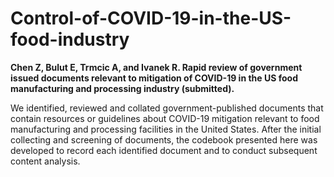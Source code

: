 # Control-of-COVID-19-in-the-US-food-industry

**Chen Z, Bulut E, Trmcic A, and Ivanek R. Rapid review of government issued documents relevant to mitigation of COVID-19 in the US food manufacturing and processing industry (submitted).**

We identified, reviewed and collated government-published documents that contain resources or guidelines about COVID-19 mitigation relevant to food manufacturing and processing facilities in the United States. After the initial collecting and screening of documents, the codebook presented here was developed to record each identified document and to conduct subsequent content analysis.
